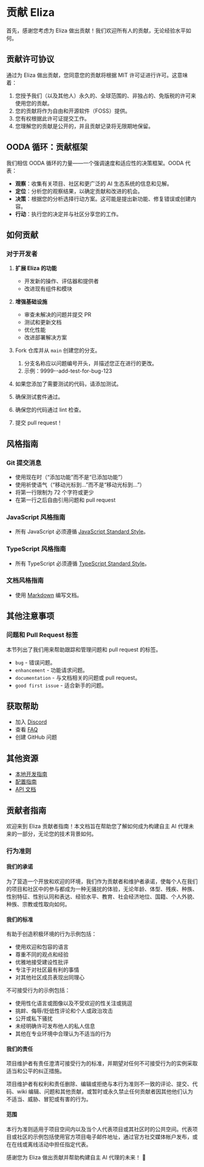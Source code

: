 # 贡献 Eliza

首先，感谢您考虑为 Eliza 做出贡献！我们欢迎所有人的贡献，无论经验水平如何。

## 贡献许可协议

通过为 Eliza 做出贡献，您同意您的贡献将根据 MIT 许可证进行许可。这意味着：

1. 您授予我们（以及其他人）永久的、全球范围的、非独占的、免版税的许可来使用您的贡献。
2. 您的贡献将作为自由和开源软件（FOSS）提供。
3. 您有权根据此许可证提交工作。
4. 您理解您的贡献是公开的，并且贡献记录将无限期地保留。

## OODA 循环：贡献框架

我们相信 OODA 循环的力量——一个强调速度和适应性的决策框架。OODA 代表：

- **观察**：收集有关项目、社区和更广泛的 AI 生态系统的信息和见解。
- **定位**：分析您的观察结果，以确定贡献和改进的机会。
- **决策**：根据您的分析选择行动方案。这可能是提出新功能、修复错误或创建内容。
- **行动**：执行您的决定并与社区分享您的工作。

## 如何贡献

### 对于开发者

1. **扩展 Eliza 的功能**

    - 开发新的操作、评估器和提供者
    - 改进现有组件和模块

2. **增强基础设施**

    - 审查未解决的问题并提交 PR
    - 测试和更新文档
    - 优化性能
    - 改进部署解决方案

3. Fork 仓库并从 `main` 创建您的分支。
    1. 分支名称应以问题编号开头，并描述您正在进行的更改。
    2. 示例：9999--add-test-for-bug-123
4. 如果您添加了需要测试的代码，请添加测试。
5. 确保测试套件通过。
6. 确保您的代码通过 lint 检查。
7. 提交 pull request！

## 风格指南

### Git 提交消息

- 使用现在时（“添加功能”而不是“已添加功能”）
- 使用祈使语气（“移动光标到...”而不是“移动光标到...”）
- 将第一行限制为 72 个字符或更少
- 在第一行之后自由引用问题和 pull request

### JavaScript 风格指南

- 所有 JavaScript 必须遵循 [JavaScript Standard Style](https://standardjs.com/)。

### TypeScript 风格指南

- 所有 TypeScript 必须遵循 [TypeScript Standard Style](https://github.com/standard/ts-standard)。

### 文档风格指南

- 使用 [Markdown](https://daringfireball.net/projects/markdown/) 编写文档。

## 其他注意事项

### 问题和 Pull Request 标签

本节列出了我们用来帮助跟踪和管理问题和 pull request 的标签。

- `bug` - 错误问题。
- `enhancement` - 功能请求问题。
- `documentation` - 与文档相关的问题或 pull request。
- `good first issue` - 适合新手的问题。

## 获取帮助

- 加入 [Discord](https://discord.gg/ai16z)
- 查看 [FAQ](docs/community/faq.md)
- 创建 GitHub 问题

## 其他资源

- [本地开发指南](docs/guides/local-development.md)
- [配置指南](docs/guides/configuration.md)
- [API 文档](docs/api)

## 贡献者指南

欢迎来到 Eliza 贡献者指南！本文档旨在帮助您了解如何成为构建自主 AI 代理未来的一部分，无论您的技术背景如何。

### 行为准则

#### 我们的承诺

为了营造一个开放和欢迎的环境，我们作为贡献者和维护者承诺，使每个人在我们的项目和社区中的参与都成为一种无骚扰的体验，无论年龄、体型、残疾、种族、性别特征、性别认同和表达、经验水平、教育、社会经济地位、国籍、个人外貌、种族、宗教或性取向如何。

#### 我们的标准

有助于创造积极环境的行为示例包括：

- 使用欢迎和包容的语言
- 尊重不同的观点和经验
- 优雅地接受建设性批评
- 专注于对社区最有利的事情
- 对其他社区成员表现出同理心

不可接受行为的示例包括：

- 使用性化语言或图像以及不受欢迎的性关注或挑逗
- 挑衅、侮辱/贬低性评论和个人或政治攻击
- 公开或私下骚扰
- 未经明确许可发布他人的私人信息
- 其他在专业环境中合理认为不适当的行为

#### 我们的责任

项目维护者有责任澄清可接受行为的标准，并期望对任何不可接受行为的实例采取适当和公平的纠正措施。

项目维护者有权利和责任删除、编辑或拒绝与本行为准则不一致的评论、提交、代码、wiki 编辑、问题和其他贡献，或暂时或永久禁止任何贡献者因其他他们认为不适当、威胁、冒犯或有害的行为。

#### 范围

本行为准则适用于项目空间内以及当个人代表项目或其社区时的公共空间。代表项目或社区的示例包括使用官方项目电子邮件地址，通过官方社交媒体帐户发布，或在在线或离线活动中担任指定代表。

感谢您为 Eliza 做出贡献并帮助构建自主 AI 代理的未来！ 🎉